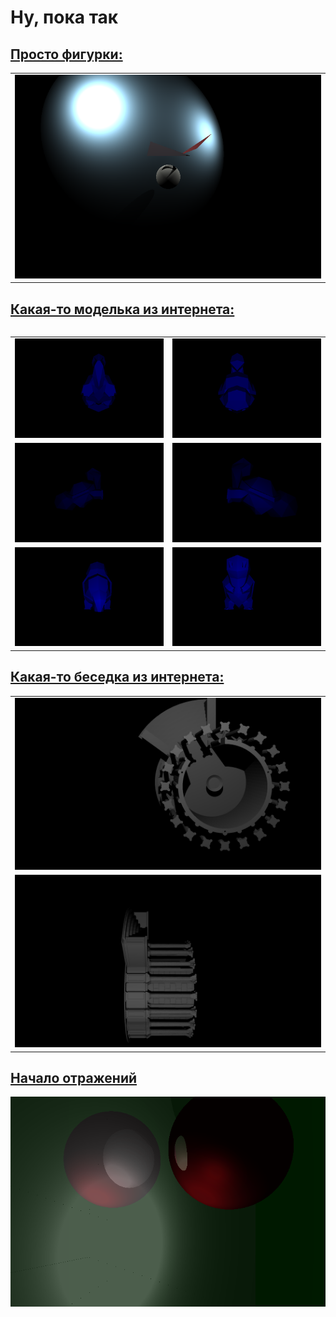 # Ну, пока так

<h2> <a href = "models/0/" > Просто фигурки: </a> </h2>


<table>
<tr>
<td>
<img src="models/0/result/result.png" />
</td>
<tr>
<table>

<h2>
    <a href = "http://www.thingiverse.com/thing:319413" >
        Какая-то моделька из интернета:
    </a>
</h2>

<table>
<tr>
<td>
<img src="models/2/result/back.png" />
</td>
<td>
<img src="models/2/result/front.png" />
</td>
</tr>
<tr>
<td>
<img src="models/2/result/left.png" />
</td>
<td>
<img src="models/2/result/right.png" />
</td>
</tr>
<tr>
<td>
<img src="models/2/result/up.png" />
</td>
<td>
<img src="models/2/result/down.png" />
</td>
</tr>
</table>

<h2>
    <a href = "http://www.thingiverse.com/thing:937556" >
        Какая-то беседка из интернета:
    </a>
</h2>
<table>
<tr>
<td>
<img src="models/3/result/body-up.png" />
</td>
</tr>
<tr>
<td>
<img src="models/3/result/body-side.png" />
</td>
</tr>
</table>

<h2>
    <a href="models/5" >
        Начало отражений
    </a>
</h2>

<img src="models/5/result.png" />
